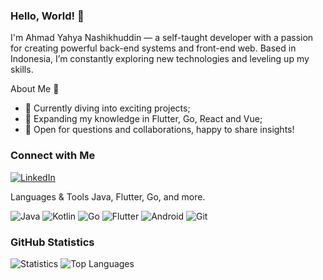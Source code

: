 ### Hello, World! 👋


I'm Ahmad Yahya Nashikhuddin — a self-taught developer with a passion for creating powerful back-end systems and front-end web. Based in Indonesia, I’m constantly exploring new technologies and leveling up my skills.

About Me 🌱
- 🚀 Currently diving into exciting projects;
- 🌱 Expanding my knowledge in Flutter, Go, React and Vue;
- 💬 Open for questions and collaborations, happy to share insights!

### Connect with Me
[![LinkedIn](https://img.shields.io/badge/LinkedIn-0077B5?style=for-the-badge&logo=linkedin&logoColor=white)](https://www.linkedin.com/in/ahmad-yahya-nashikhuddin-1a4b41151/)

Languages & Tools
Java, Flutter, Go, and more.

![Java](https://img.shields.io/badge/Java-007396?style=for-the-badge&logo=java&logoColor=white)
![Kotlin](https://img.shields.io/badge/Kotlin-0095D5?style=for-the-badge&logo=kotlin&logoColor=white)
![Go](https://img.shields.io/badge/Go-00ADD8?style=for-the-badge&logo=go&logoColor=white)
![Flutter](https://img.shields.io/badge/Flutter-02569B?style=for-the-badge&logo=flutter&logoColor=white)
![Android](https://img.shields.io/badge/Android-3DDC84?style=for-the-badge&logo=android&logoColor=white)
![Git](https://img.shields.io/badge/Git-F05032?style=for-the-badge&logo=git&logoColor=white)

### GitHub Statistics
![Statistics](https://github-readme-stats-eight-theta.vercel.app/api?username=erikrios&show_icons=true&theme=algolia&include_all_commits=true&count_private=true)
![Top Languages](https://github-readme-stats.vercel.app/api/top-langs/?username=asai2001&layout=compact&theme=radical)
